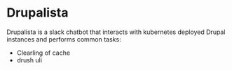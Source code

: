 # Drupalista
Drupalista is a slack chatbot that interacts with kubernetes deployed Drupal instances and performs common tasks:

* Clearling of cache
* drush uli

